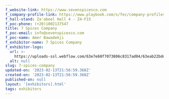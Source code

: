 ```yaml
---
f_website-link: https://www.sevenspicesco.com
f_company-profile-link: https://www.playbook.com/s/fec/company-profiles
f_hall-stand: Za'abeel Hall 4 - Z4-F15
f_poc-phone: (+20)1002137547
title: 7 Spices Company
f_poc-email: info@sevenspicesco.com
f_poc-name: Amer Bawadekji
f_exhibitor-name: 7 Spices Company
f_exhibitor-logo:
  url: >-
    https://uploads-ssl.webflow.com/63e7e60f7073806c8317ad04/63eab22bdd7087740d25d937_NWIwYw.png
  alt: null
slug: 7-spices-company
updated-on: '2023-02-13T21:56:59.368Z'
created-on: '2023-02-13T21:56:59.368Z'
published-on: null
layout: '[exhibitors].html'
tags: exhibitors
---
```



